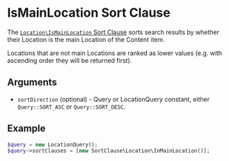 # IsMainLocation Sort Clause

The [`Location\IsMainLocation` Sort Clause](https://github.com/ezsystems/ezpublish-kernel/blob/v8.0.0-beta3/eZ/Publish/API/Repository/Values/Content/Query/SortClause/Location/IsMainLocation.php)
sorts search results by whether their Location is the main Location of the Content item.

Locations that are not main Locations are ranked as lower values (e.g. with ascending order they will be returned first).

## Arguments

- `sortDirection` (optional) - Query or LocationQuery constant, either `Query::SORT_ASC` or `Query::SORT_DESC`.

## Example

``` php
$query = new LocationQuery();
$query->sortClauses = [new SortClause\Location\InMainLocation()];
```
